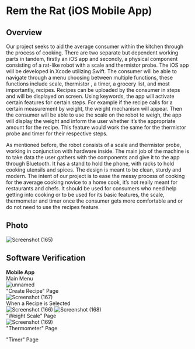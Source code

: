 # Rem the Rat (iOS Mobile App)

## Overview
Our project seeks to aid the average consumer within the kitchen through the process of cooking. There are two separate but dependent working parts in tandem, firstly an iOS app and secondly, a physical component consisting of a rat-like robot with a scale and thermistor probe. The iOS app will be developed in Xcode utilizing Swift. The consumer will be able to navigate through a menu choosing between multiple functions, these functions include scale, thermistor , a timer, a grocery list, and most importantly, recipes. Recipes can be uploaded by the consumer in steps and will be displayed on screen. Using keywords, the app will activate certain features for certain steps. For example if the recipe calls for a certain measurement by weight, the weight mechanism will appear. Then the consumer will be able to use the scale on the robot to weigh, the app will display the weight and inform the user whether it’s  the appropriate amount for the recipe. This feature would work the same for the thermistor probe and timer for their respective steps. 

As mentioned before, the robot consists of a scale and thermistor probe, working in conjunction with hardware inside. The main job of the machine is to take data the user gathers with the components and give it to the app through Bluetooth. It has a stand to hold the phone, with racks to hold cooking utensils and spices. The design is meant to be clean, sturdy and modern. The intent of our project is to ease the messy process of cooking for the average cooking novice to a home cook, it’s not really meant for restaurants and chefs. It should be used for consumers who need help getting into cooking or to be used for its basic features, the scale, thermometer and timer once the consumer gets more comfortable and or do not need to use the recipes feature. 

## Photo
![Screenshot (165)](https://github.com/user-attachments/assets/31f89a3f-4ea8-4c2b-9853-d57480649ffd)

## Software Verification
**Mobile App** <br>
Main Menu <br>
![unnamed](https://github.com/user-attachments/assets/b9dac88c-ece4-4b86-bc77-ab6f711126a1) <br>
"Create Recipe" Page <br>
![Screenshot (167)](https://github.com/user-attachments/assets/b32182f2-edef-4e72-a80e-de34204b273a) <br>
When a Recipe is Selected <br>
![Screenshot (166)](https://github.com/user-attachments/assets/0845a27d-b6fe-4dea-9bb3-d9951748d979)
![Screenshot (168)](https://github.com/user-attachments/assets/422495bd-186d-4729-822f-60b64ba7b1cf) <br>
"Weight Scale" Page <br>
![Screenshot (169)](https://github.com/user-attachments/assets/cc5b5e62-034c-43f7-9028-e6bdd391c25c) <br>
"Thermometer" Page <br>

"Timer" Page <br>
